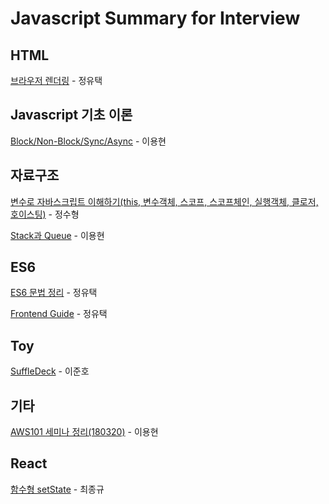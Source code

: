 # Javascript Summary for Interview

## HTML

[브라우저 렌더링](http://12bme.tistory.com/140) - 정유택

## Javascript 기초 이론
[Block/Non-Block/Sync/Async](http://lelumiere.tistory.com/14) - 이용현

## 자료구조
[변수로 자바스크립트 이해하기(this, 변수객체, 스코프, 스코프체인, 실행객체, 클로저, 호이스팅)](http://yubylab.tistory.com/entry/%EC%9E%90%EB%B0%94%EC%8A%A4%ED%81%AC%EB%A6%BD%ED%8A%B8-%EB%B3%80%EC%88%98%EB%A1%9C-%EC%9E%90%EB%B0%94%EC%8A%A4%ED%81%AC%EB%A6%BD%ED%8A%B8-%EC%9D%B4%ED%95%B4%ED%95%98%EA%B8%B0) - 정수형

[Stack과 Queue](https://medium.com/@lyhlg0201/immersive-sprint-js-stack-queue-426ccfbdb602) - 이용현

## ES6

[ES6 문법 정리](http://itstory.tk/entry/JavaScript-ES6-%EB%AC%B8%EB%B2%95-%EC%A0%95%EB%A6%AC) - 정유택

[Frontend Guide](https://m.blog.naver.com/magnking/221149133410) - 정유택

## Toy
[SuffleDeck](https://enzoblogit.blogspot.kr/2018/01/toysuffledeckjs.html) - 이준호

## 기타
[AWS101 세미나 정리(180320)](https://medium.com/@lyhlg0201/aws-101-%EC%84%B8%EB%AF%B8%EB%82%98%EB%A5%BC-%EB%8B%A4%EB%85%80%EC%99%80%EC%84%9C-df540d225dc3) - 이용현

## React
[함수형 setState](https://www.vobour.com/%ED%95%A8%EC%88%98%ED%98%95-setstate%EA%B0%80-%EB%A6%AC%EC%95%A1%ED%8A%B8-react-%EC%9D%98-%EB%AF%B8%EB%9E%98%EC%9D%B4%EB%8B%A4-functiona) - 최종규
